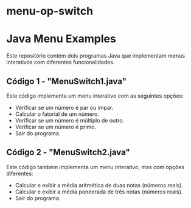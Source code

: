 # menu-op-switch
# Java Menu Examples

Este repositório contém dois programas Java que implementam menus interativos com diferentes funcionalidades.

## Código 1 - "MenuSwitch1.java"

Este código implementa um menu interativo com as seguintes opções:

- Verificar se um número é par ou ímpar.
- Calcular o fatorial de um número.
- Verificar se um número é múltiplo de outro.
- Verificar se um número é primo.
- Sair do programa.

## Código 2 - "MenuSwitch2.java"

Este código também implementa um menu interativo, mas com opções diferentes:

- Calcular e exibir a média aritmética de duas notas (números reais).
- Calcular e exibir a média ponderada de três notas (números reais).
- Sair do programa.



